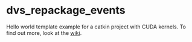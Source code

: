 # dvs_repackage_events

Hello world template example for a catkin project with CUDA kernels. To find out more, look at the [wiki](https://github.com/ACRVMonash/LabWiki/wiki/CUDA-and-ROS).
